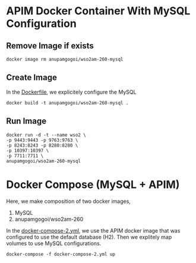 
# APIM Docker Container With MySQL Configuration

## Remove Image if exists
```
docker image rm anupamgogoi/wso2am-260-mysql
```

## Create Image
In the [Dockerfile](https://github.com/anupamgogoi-wso2/docker-wso2/blob/master/APIM/mysql/Dockerfile), we explicitely configure the MySQL
```
docker build -t anupamgogoi/wso2am-260-mysql .
```

## Run Image

```
docker run -d -t --name wso2 \
-p 9443:9443 -p 9763:9763 \
-p 8243:8243 -p 8280:8280 \
-p 10397:10397 \
-p 7711:7711 \
anupamgogoi/wso2am-260-mysql
```

# Docker Compose (MySQL + APIM)

Here, we make composition of two docker images,

1. MySQL
2. anupamgogoi/wso2am-260

In the [docker-compose-2.yml](https://github.com/anupamgogoi-wso2/docker-wso2/blob/master/APIM/mysql/docker-compose-2.yml), we use the APIM docker image that was configured to use the default database (H2). Then we explitely map volumes to use MySQL configurations.
```
docker-compose -f docker-compose-2.yml up
```
